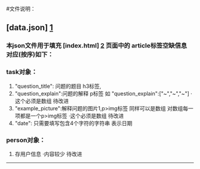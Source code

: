 #文件说明：

##  [data.json] [1]
>  
###   本json文件用于填充 [index.html] [2] 页面中的 article标签空缺信息 对应(按序)如下：
###   task对象：
1.   "question_title":  问题的题目 h3标签,
2.   "question_explain":问题的解释 p标签    如 "question_explain":["~","~","~"] ·这个必须是数组 待改进
3.   "example_picture":解释问题的图片1,p>img标签   同样可以是数组 对数组每一项都是一个p>img标签  ·这个必须是数组 待改进
4.   "date":  只需要填写包含4个字符的字符串 表示日期
>
###   person对象：
1.   存用户信息 ·内容较少 待改进   

***

  [1]: file:///home/joe/myownpractice/data.json        
  [2]: file:///home/joe/myownpractice/index.html
